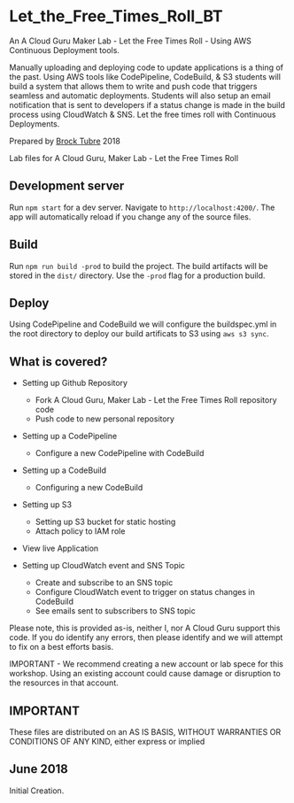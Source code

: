 # Let_the_Free_Times_Roll_BT ######
An A Cloud Guru Maker Lab - 
Let the Free Times Roll - Using AWS Continuous Deployment tools.

Manually uploading and deploying code to update applications is a thing of the past. Using AWS tools like CodePipeline, CodeBuild, & S3 students will build a system that allows them to write and push code that triggers seamless and automatic deployments. Students will also setup an email notification that is sent to developers if a status change is made in the build process using CloudWatch & SNS. Let the free times roll with Continuous Deployments.

Prepared by [Brock Tubre](https://brocktubre.com) 2018

Lab files for A Cloud Guru, Maker Lab - Let the Free Times Roll

## Development server

Run `npm start` for a dev server. Navigate to `http://localhost:4200/`. The app will automatically reload if you change any of the source files.

## Build

Run `npm run build -prod` to build the project. The build artifacts will be stored in the `dist/` directory. Use the `-prod` flag for a production build.

## Deploy
Using CodePipeline and CodeBuild we will configure the buildspec.yml in the root directory to deploy our build artificats to S3 using `aws s3 sync`.

## What is covered?
- Setting up Github Repository
  - Fork A Cloud Guru, Maker Lab - Let the Free Times Roll repository code
  - Push code to new personal repository

- Setting up a CodePipeline
  - Configure a new CodePipeline with CodeBuild

- Setting up a CodeBuild
  - Configuring a new CodeBuild

- Setting up S3
  - Setting up S3 bucket for static hosting
  - Attach policy to IAM role

- View live Application

- Setting up CloudWatch event and SNS Topic
  - Create and subscribe to an SNS topic
  - Configure CloudWatch event to trigger on status changes in CodeBuild
  - See emails sent to subscribers to SNS topic

Please note, this is provided as-is, neither I, nor A Cloud Guru support this code. If you do identify any errors, then please identify and we will attempt to fix on a best efforts basis.

IMPORTANT - We recommend creating a new account or lab spece for this workshop. Using an existing account could cause damage or disruption to the resources in that account.



## IMPORTANT
These files are distributed on an AS IS BASIS, WITHOUT WARRANTIES OR CONDITIONS OF ANY KIND, either express or implied


## June 2018
Initial Creation.

